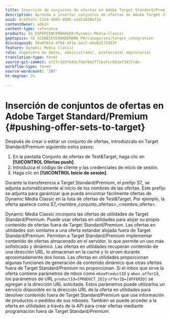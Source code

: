 ```yaml
---
title: Inserción de conjuntos de ofertas en Adobe Target Standard/Premium
description: Aprenda a insertar conjuntos de ofertas en Adobe Target Standard/Premium.
uuid: 8c895a7c-21b4-4d85-8b0b-a3d2a420bf2e
contentOwner: admin
content-type: reference
products: SG_EXPERIENCEMANAGER/Dynamic-Media-Classic
geptopics: SG_SCENESEVENONDEMAND_PK/categories/target_integration
discoiquuid: 39a05654-4f66-4f1e-aec5-ebe6d174353f
feature: Dynamic Media Classic
role: Ingeniero de datos, administrador, profesional empresarial
translation-type: tm+mt
source-git-commit: e727c1b5fb43c7def842ff1bafcc8b3ef3437cde
workflow-type: tm+mt
source-wordcount: '287'
ht-degree: 5%

---
```



# Inserción de conjuntos de ofertas en Adobe Target Standard/Premium {#pushing-offer-sets-to-target}

Después de crear o editar un conjunto de ofertas, introdúzcalo en Target Standard/Premium siguiendo estos pasos:

1. En la pantalla Conjunto de ofertas de Test&amp;Target, haga clic en **[!UICONTROL Ofertas push]**.
1. Introduzca el código de cliente y las credenciales de inicio de sesión.
1. Haga clic en **[!UICONTROL Inicio de sesión]**.

Durante la transferencia a Target Standard/Premium, el prefijo S7_ se adjunta automáticamente al inicio de los nombres de las ofertas. Este prefijo se adjunta para garantizar que pueda encontrar fácilmente ofertas de Dynamic Media Classic en la lista de ofertas de Test&amp;Target. Por ejemplo, la oferta aparece como S7_&lt;nombre_conjunto_ofertas>_&lt;nombre_oferta>.

Dynamic Media Classic incorpora las ofertas de utilidades de Target Standard/Premium. Puede usar ofertas en utilidades para alojar su propio contenido de ofertas fuera de Target Standard/Premium. Las ofertas en utilidades son similares a una oferta estándar alojada fuera de Target Standard/Premium. Permiten a Target Standard/Premium implementar contenido de ofertas almacenado en el servidor, lo que permite un uso más sofisticado y dinámico. Las ofertas en utilidades recuperan contenido de una dirección URL, lo almacenan en la caché y lo sirven durante aproximadamente dos horas. Las ofertas en utilidades proporcionan algunas funciones de generación de contenido dinámico que otras ofertas fuera de Target Standard/Premium no proporcionan. Si el mbox que sirve la oferta contiene parámetros de mbox como `mboxProductID` y `mbox.offerId`, los parámetros de URL `productId=[PRODUCT_ID]`y `offerID=[OFFERID]` se agregan a la dirección URL solicitada. Estos parámetros puede utilizarlos un servicio disponible en la dirección URL de la oferta en utilidades para devolver contenido fuera de Target Standard/Premium que use información de productos o pedidos de sus mboxes. También se puede acceder a la oferta en utilidades a través de la API para crear ofertas mediante programación fuera de Target Standard/Premium.
